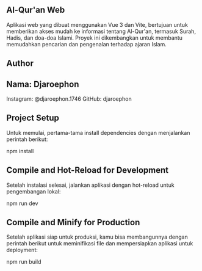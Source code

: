 ## Al-Qur'an Web
Aplikasi web yang dibuat menggunakan Vue 3 dan Vite, bertujuan untuk memberikan akses mudah ke informasi tentang Al-Qur'an, termasuk Surah, Hadis, dan doa-doa Islami. Proyek ini dikembangkan untuk membantu memudahkan pencarian dan pengenalan terhadap ajaran Islam.

## Author
## Nama: Djaroephon
Instagram: @djaroephon.1746
GitHub: djaroephon

## Project Setup
Untuk memulai, pertama-tama install dependencies dengan menjalankan perintah berikut:

npm install

## Compile and Hot-Reload for Development
Setelah instalasi selesai, jalankan aplikasi dengan hot-reload untuk pengembangan lokal:


npm run dev

## Compile and Minify for Production
Setelah aplikasi siap untuk produksi, kamu bisa membangunnya dengan perintah berikut untuk meminifikasi file dan mempersiapkan aplikasi untuk deployment:


npm run build